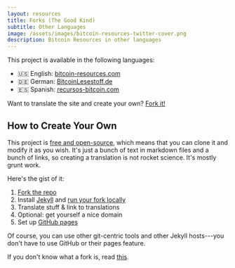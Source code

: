 ```yaml
---
layout: resources
title: Forks (The Good Kind)
subtitle: Other Languages
image: /assets/images/bitcoin-resources-twitter-cover.png
description: Bitcoin Resources in other languages
---
```


This project is available in the following languages:

- 🇺🇸 English: [bitcoin-resources.com](https://bitcoin-resources.com/)
- 🇩🇪 German: [BitcoinLesestoff.de](https://bitcoinlesestoff.de/)
- 🇪🇸 Spanish: [recursos-bitcoin.com](https://recursos-bitcoin.com)

Want to translate the site and create your own?
[Fork it!](https://github.com/bitcoin-resources/bitcoin-resources.github.io)

## How to Create Your Own

This project is [free and open-source][license], which means that you can clone
it and modify it as you wish. It's just a bunch of text in markdown files and a
bunch of links, so creating a translation is not rocket science. It's mostly
grunt work.

[license]: https://github.com/bitcoin-resources/bitcoin-resources.github.io/blob/master/LICENSE

Here's the gist of it:

1. [Fork the repo][fork]
2. Install [Jekyll][jekyll] and [run your fork locally][run]
3. Translate stuff & link to translations
4. Optional: get yourself a nice domain
5. Set up [GitHub pages][gh-pages]

Of course, you can use other git-centric tools and other Jekyll hosts---you
don't have to use GitHub or their pages feature.

If you don't know what a fork is, read
[this](https://docs.github.com/en/get-started/quickstart/fork-a-repo).

[fork]: https://github.com/bitcoin-resources/bitcoin-resources.github.io/fork
[repo]: https://github.com/bitcoin-resources/bitcoin-resources.github.io
[jekyll]: https://jekyllrb.com/docs/installation/
[run]: https://github.com/bitcoin-resources/bitcoin-resources.github.io#build-the-site-locally
[gh-pages]: https://pages.github.com/
